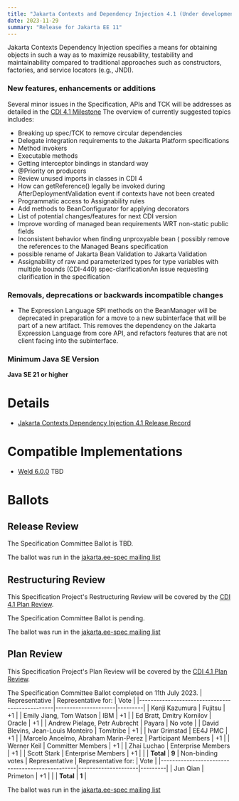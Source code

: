 ```yaml
---
title: "Jakarta Contexts and Dependency Injection 4.1 (Under development)"
date: 2023-11-29
summary: "Release for Jakarta EE 11"
---
```


Jakarta Contexts Dependency Injection specifies a means for obtaining objects in such a way as to maximize reusability, testability and maintainability compared to traditional approaches such as constructors, factories, and service locators (e.g., JNDI).

### New features, enhancements or additions
<!-- List here -->
Several minor issues in the Specification, APIs and TCK will be addresses as detailed in the [CDI 4.1 Milestone](https://github.com/jakartaee/cdi/milestone/1)
The overview of currently suggested topics includes:
* Breaking up spec/TCK to remove circular dependencies
* Delegate integration requirements to the Jakarta Platform specifications
* Method invokers
* Executable methods
* Getting interceptor bindings in standard way
* @Priority on producers
* Review unused imports in classes in CDI 4
* How can getReference() legally be invoked during AfterDeploymentValidation event if contexts have not been created
* Programmatic access to Assignability rules
* Add methods to BeanConfigurator for applying decorators
* List of potential changes/features for next CDI version
* Improve wording of managed bean requirements WRT non-static public fields
* Inconsistent behavior when finding unproxyable bean
( possibly remove the references to the Managed Beans specification
* possible rename of Jakarta Bean Validation to Jakarta Validation
* Assignability of raw and parameterized types for type variables with multiple bounds (CDI-440) spec-clarificationAn issue requesting clarification in the specification

### Removals, deprecations or backwards incompatible changes
<!-- List here -->
* The Expression Language SPI methods on the BeanManager will be deprecated in preparation for a move to a new subinterface
that will be part of a new artifact. This removes the dependency on the Jakarta Expression Language from core API,
and refactors features that are not client facing into the subinterface.

### Minimum Java SE Version
<!-- Specify the minimum required Java SE version for this specification -->
**Java SE 21 or higher**

# Details

* [Jakarta Contexts Dependency Injection 4.1 Release Record](https://projects.eclipse.org/projects/ee4j.cdi/releases/cdi-4.1)
<!--* [Jakarta EE Platform 10 Release Plan](https://jakartaee.github.io/platform/jakartaee10/JakartaEE10ReleasePlan)
* [Jakarta Contexts Dependency Injection 4.1 Specification Document](./jakarta-cdi-spec-4.1.pdf) (PDF)
* [Jakarta Contexts Dependency Injection 4.1 Specification Document](./jakarta-cdi-spec-4.1.html) (HTML)
* [Jakarta Contexts Dependency Injection 4.1 Javadoc](./apidocs)
* [Jakarta Contexts Dependency Injection 4.1 TCK](https://download.eclipse.org/jakartaee/cdi/4.1/TBD.zip)
([sig](https://download.eclipse.org/jakartaee/cdi/4.1/TBD.sig),
[sha](https://download.eclipse.org/jakartaee/cdi/4.1/TBD.sha256),
[pub](https://raw.githubusercontent.com/jakartaee/specification-committee/master/jakartaee-spec-committee.pub))

* Maven coordinates
  * [jakarta.enterprise:jakarta.enterprise.cdi-api:4.1.0](https://search.maven.org/artifact/jakarta.enterprise/jakarta.enterprise.cdi-api/4.1.0/jar)

* Schemas
  * [XML Schema for the CDI 4.0 beans.xml deployment](https://jakarta.ee/xml/ns/jakartaee/beans_4_0.xsd)
  * No changes currently planed for the schema
-->
# Compatible Implementations

* [Weld 6.0.0](https://weld.cdi-spec.org/download/) TBD

# Ballots

## Release Review

The Specification Committee Ballot is TBD.

The ballot was run in the [jakarta.ee-spec mailing list](https://www.eclipse.org/lists/jakarta.ee-spec/msg02354.html)

## Restructuring Review

This Specification Project's Restructuring Review will be covered by the [CDI 4.1 Plan Review](https://projects.eclipse.org/projects/ee4j.cdi/releases/cdi-4.1).  

The Specification Committee Ballot is pending.

The ballot was run in the [jakarta.ee-spec mailing list](https://www.eclipse.org/lists/jakarta.ee-spec/msg02354.html)

## Plan Review

This Specification Project's Plan Review will be covered by the [CDI 4.1 Plan Review](https://projects.eclipse.org/projects/ee4j.cdi/releases/4.1/plan).  

The Specification Committee Ballot completed on 11th July 2023.
| Representative                                 | Representative for: |  Vote   |
|------------------------------------------------|---------------------|---------|
| Kenji Kazumura                                 | Fujitsu             |   +1    |
| Emily Jiang, Tom Watson                        | IBM                 |   +1    |
| Ed Bratt, Dmitry Kornilov                      | Oracle              |   +1    |
| Andrew Pielage, Petr Aubrecht                  | Payara              | No vote |
| David Blevins, Jean-Louis Monteiro             | Tomitribe           |   +1    |
| Ivar Grimstad                                  | EE4J PMC            |   +1    |
| Marcelo Ancelmo, Abraham Marin-Perez           | Participant Members |   +1    |
| Werner Keil                                    | Committer Members   |   +1    |
| Zhai Luchao                                    | Enterprise Members  |   +1    |
| Scott Stark                                    | Enterprise Members  |   +1    |
|                                                | **Total**           | **9**   |
Non-binding votes
| Representative                                 | Representative for: |  Vote   |
|------------------------------------------------|---------------------|---------|
| Jun Qian                                       | Primeton            |   +1    |
|                                                | **Total**           |  **1**  |

The ballot was run in the [jakarta.ee-spec mailing list](https://www.eclipse.org/lists/jakarta.ee-spec/msg02950.html)

